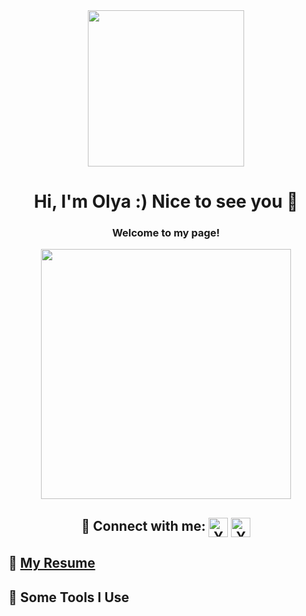 <div id="image" align="center">
  <img src="https://github.com/lolik7447/lolik7447/blob/main/Olga3.png" height="250"/></h1>
  </div>

<h1 align="center">Hi, I'm Olya :)  Nice to see you 🤗 
  
<h3 align="center">Welcome to my page!</h3> 
  
<div id="header" align="center">
  <img src="https://media.giphy.com/media/NCh5G1KuRsXPa/giphy.gif" width="400"/>
</div>
  
<h2 align="center">🤝 Connect with me:
<a href="https://www.linkedin.com/in/olga-maksimova74/"><img align="center" src="https://raw.githubusercontent.com/yushi1007/yushi1007/main/images/linkedin.svg" alt="Yu Shi | LinkedIn" width="31px"/></a>
<a href="https://www.t.me/lolichka74"><img align="center" src="https://sz58.ru/wp-content/uploads/telegram.png" alt="Yu Shi | Telegram" width="31px"/></a>
</br>

## 📜 [My Resume](https://drive.google.com/file/d/1BWuSxNC0JNvbKNFxutHQ11prfZWpinWS/view?usp=drive_link)

## 🚀 Some Tools I Use
<div>
